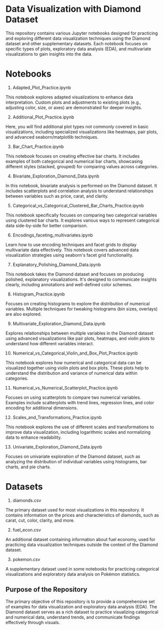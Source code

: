 # Data Visualization with Diamond Dataset
This repository contains various Jupyter notebooks designed for practicing and exploring different data visualization techniques using the Diamond dataset and other supplementary datasets. Each notebook focuses on specific types of plots, exploratory data analysis (EDA), and multivariate visualizations to gain insights into the data.

# Notebooks

1) Adapted_Plot_Practice.ipynb

This notebook explores adapted visualizations to enhance data interpretation. Custom plots and adjustments to existing plots (e.g., adjusting color, size, or axes) are demonstrated for deeper insights.

2) Additional_Plot_Practice.ipynb

Here, you will find additional plot types not commonly covered in basic visualizations, including specialized visualizations like heatmaps, pair plots, and advanced seaborn/matplotlib techniques.

3) Bar_Chart_Practice.ipynb

This notebook focuses on creating effective bar charts. It includes examples of both categorical and numerical bar charts, showcasing different styles (stacked, grouped) for comparing values across categories.

4) Bivariate_Exploration_Diamond_Data.ipynb

In this notebook, bivariate analysis is performed on the Diamond dataset. It includes scatterplots and correlation analysis to understand relationships between variables such as price, carat, and clarity.

5) Categorical_vs_Categorical_Clustered_Bar_Charts_Practice.ipynb

This notebook specifically focuses on comparing two categorical variables using clustered bar charts. It explores various ways to represent categorical data side-by-side for better comparison.

6) Encodings_faceting_multivariates.ipynb

Learn how to use encoding techniques and facet grids to display multivariate data effectively. This notebook covers advanced data visualization strategies using seaborn's facet grid functionality.

7) Explanatory_Polishing_Diamond_Data.ipynb

This notebook takes the Diamond dataset and focuses on producing polished, explanatory visualizations. It's designed to communicate insights clearly, including annotations and well-defined color schemes.

8) Histogram_Practice.ipynb

Focuses on creating histograms to explore the distribution of numerical variables. Multiple techniques for tweaking histograms (bin sizes, overlays) are also explored.

9) Multivariate_Exploration_Diamond_Data.ipynb

Explores relationships between multiple variables in the Diamond dataset using advanced visualizations like pair plots, heatmaps, and violin plots to understand how different variables interact.


10) Numerical_vs_Categorical_Violin_and_Box_Plot_Practice.ipynb

This notebook explores how numerical and categorical data can be visualized together using violin plots and box plots. These plots help to understand the distribution and variance of numerical data within categories.

11) Numerical_vs_Numerical_Scatterplot_Practice.ipynb

Focuses on using scatterplots to compare two numerical variables. Examples include scatterplots with trend lines, regression lines, and color encoding for additional dimensions.

12) Scales_and_Transformations_Practice.ipynb

This notebook explores the use of different scales and transformations to improve data visualization, including logarithmic scales and normalizing data to enhance readability.

13) Univariate_Exploration_Diamond_Data.ipynb

Focuses on univariate exploration of the Diamond dataset, such as analyzing the distribution of individual variables using histograms, bar charts, and pie charts.

# Datasets

1) diamonds.csv

The primary dataset used for most visualizations in this repository. It contains information on the prices and characteristics of diamonds, such as carat, cut, color, clarity, and more.

2) fuel_econ.csv

An additional dataset containing information about fuel economy, used for practicing data visualization techniques outside the context of the Diamond dataset.

3) pokemon.csv

A supplementary dataset used in some notebooks for practicing categorical visualizations and exploratory data analysis on Pokémon statistics.

## Purpose of the Repository

The primary objective of this repository is to provide a comprehensive set of examples for data visualization and exploratory data analysis (EDA). The Diamond dataset serves as a rich dataset to practice visualizing categorical and numerical data, understand trends, and communicate findings effectively through visuals.
